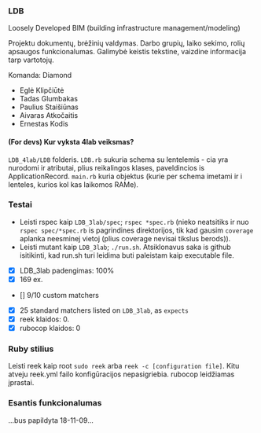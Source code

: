
### LDB

Loosely Developed BIM (building infrastructure management/modeling)

Projektu dokumentų, brėžinių valdymas. Darbo grupių, laiko sekimo, rolių apsaugos funkcionalumas.
Galimybė keistis tekstine, vaizdine informacija tarp vartotojų.

Komanda: Diamond

- Eglė Klipčiūtė
- Tadas Glumbakas
- Paulius Staišiūnas
- Aivaras Atkočaitis
- Ernestas Kodis

#### (For devs) Kur vyksta 4lab veiksmas?

```LDB_4lab/LDB``` folderis. ```LDB.rb``` sukuria schema su lentelemis - cia yra nurodomi ir atributai, plius reikalingos klases, paveldincios is ApplicationRecord. ```main.rb``` kuria objektus (kurie per schema imetami ir i lenteles, kurios kol kas laikomos RAMe).

### Testai

- Leisti rspec kaip ```LDB_3lab/spec```; ```rspec *spec.rb``` (nieko neatsitiks ir nuo ```rspec spec/*spec.rb``` is pagrindines direktorijos, tik kad gausim ```coverage``` aplanka neesminej vietoj (plius coverage nevisai tikslus berods)).
- Leisti mutant kaip ```LDB_3lab```; ```./run.sh```. Atsiklonavus saka is github isitikinti, kad run.sh turi leidima buti paleistam kaip executable file.
- [x] LDB_3lab padengimas: 100%
- [x] 169 ex.
- [] 9/10 custom matchers
- [x] 25 standard matchers listed on ```LDB_3lab```, as ```expects```
- [x] reek klaidos: 0.
- [x] rubocop klaidos: 0

### Ruby stilius
Leisti reek kaip root ```sudo reek``` arba ```reek -c [configuration file]```. Kitu atveju reek.yml failo konfigūracijos nepasigriebia.
rubocop leidžiamas įprastai.

### Esantis funkcionalumas

...bus papildyta 18-11-09...
